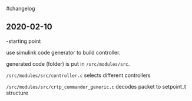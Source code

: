 #changelog

## 2020-02-10

-starting point

use simulink code generator to build controller. 

generated code (folder) is put in `/src/modules/src`.

`/src/modules/src/controller.c` selects different controllers

`/src/modules/src/crtp_commander_generic.c` decodes packet to setpoint_t structure